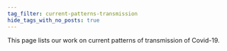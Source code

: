 ```yaml
---
tag_filter: current-patterns-transmission
hide_tags_with_no_posts: true
---
```


This page lists our work on current patterns of transmission of Covid-19.
